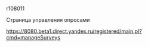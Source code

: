 r108011

Страница управления опросами

https://8080.beta1.direct.yandex.ru/registered/main.pl?cmd=manageSurveys

